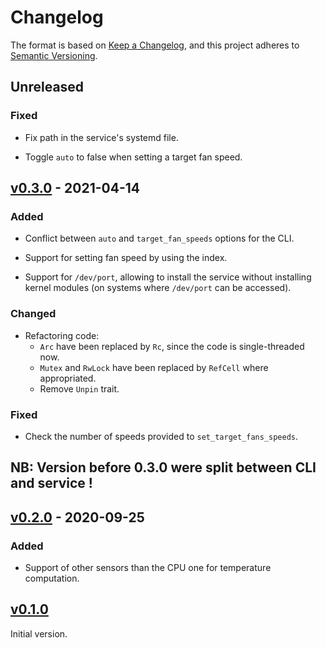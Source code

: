 # Changelog

The format is based on [Keep a Changelog](https://keepachangelog.com/en/1.0.0/),
and this project adheres to [Semantic Versioning](https://semver.org/spec/v2.0.0.html).

## Unreleased

### Fixed

- Fix path in the service's systemd file.

- Toggle `auto` to false when setting a target fan speed.

## [v0.3.0] - 2021-04-14

### Added

- Conflict between `auto` and `target_fan_speeds` options for the CLI.

- Support for setting fan speed by using the index.

- Support for `/dev/port`, allowing to install the service without installing
  kernel modules (on systems where `/dev/port` can be accessed).

### Changed

- Refactoring code:
  - `Arc` have been replaced by `Rc`, since the code is single-threaded now.
  - `Mutex` and `RwLock` have been replaced by `RefCell` where appropriated.
  - Remove `Unpin` trait.

### Fixed

- Check the number of speeds provided to `set_target_fans_speeds`.

## NB: Version before 0.3.0 were split between CLI and service !

## [v0.2.0] - 2020-09-25

### Added

- Support of other sensors than the CPU one for temperature computation.


## [v0.1.0]

Initial version.

[v0.3.0]: https://github.com/musikid/fancy/compare/fancy-service-0.2.0..v0.3.0
[v0.2.0]: https://github.com/musikid/fancy/compare/fancy-service-0.1.0...fancy-service-0.2.0
[v0.1.0]: https://github.com/musikid/fancy/compare/fancy-service-0.1.0
